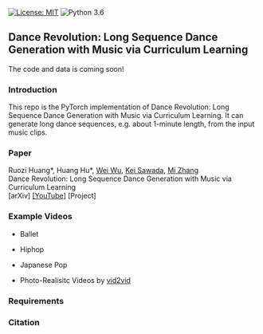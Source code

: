 [![License: MIT](https://img.shields.io/badge/License-MIT-yellow.svg)](https://opensource.org/licenses/MIT)
![Python 3.6](https://img.shields.io/badge/python-3.6-green.svg)
## Dance Revolution: Long Sequence Dance Generation with Music via Curriculum Learning
The code and data is coming soon!

### Introduction
This repo is the PyTorch implementation of Dance Revolution: Long Sequence Dance Generation with Music via Curriculum Learning. It can generate long dance sequences, e.g. about 1-minute length, from the input music clips.

### Paper 
Ruozi Huang*, Huang Hu*, [Wei Wu](https://sites.google.com/view/wei-wu-homepage), [Kei Sawada](http://www.sp.nitech.ac.jp/~swdkei/index.html), [Mi Zhang](http://homepage.fudan.edu.cn/zhangmi/en) <br/>
Dance Revolution: Long Sequence Dance Generation with Music via Curriculum Learning <br/>
[arXiv] [[YouTube]](https://www.youtube.com/watch?v=P6yhfv3vpDI) [Project]

### Example Videos
- Ballet

- Hiphop

- Japanese Pop

- Photo-Realisitc Videos by [vid2vid](https://github.com/NVIDIA/vid2vid)

### Requirements

### Citation
